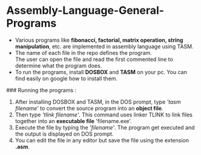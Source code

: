# Assembly-Language-General-Programs
<ul>
    <li>
        Various programs like <b>fibonacci, factorial, matrix operation, string
        manipulation</b>, etc. are implemented in assembly language using TASM.
    <li>
        The name of each file in the repo defines the program.<br>
        The user can open the file and read the first commented line to 
        determine what the program does.
    <li>
        To run the programs, install <b>DOSBOX</b> and <b>TASM</b> on your pc.
        You can find easily on google how to install them.
</ul>
### Running the programs :
<ol>
    <li>
        After installing DOSBOX and TASM, in the DOS prompt, type <i>'tasm filename'</i>
        to convert the source program into an <b>object file</b>.
    <li>
        Then type <i>'tlink filename'</i>. This command uses linker TLINK to 
        link files together into an <b>executable file</b> 'filename.exe'.
    <li>
        Execute the file by typing the <i>'filename'</i>. The program get
        executed and the output is displayed on DOS prompt.
    <li>
        You can edit the file in any editor but save the file using the
        extension <b>.asm</b>.
</ol>
